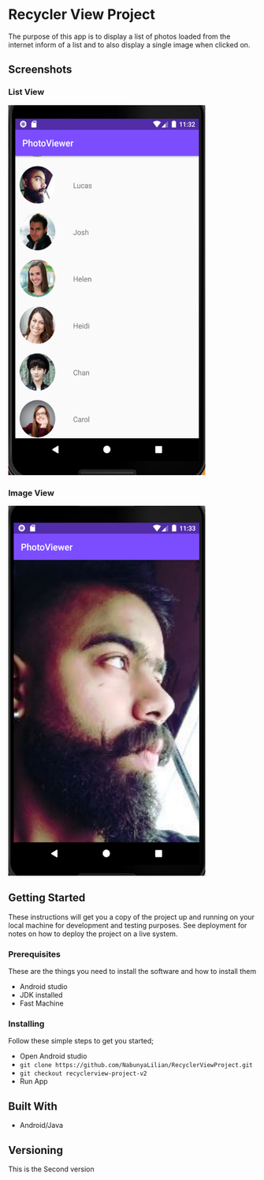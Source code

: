 # Recycler View Project
The purpose of this app is to display a list of photos loaded from the internet inform of a list and 
to also display a single image when clicked on.

## Screenshots
### List View
<img src="Images/list2.png"  height="750" width="400"/>

### Image View
<img src="Images/view2.png"  height="750" width="400"/>

## Getting Started 
These instructions will get you a copy of the project up and running on your local machine for
development and testing purposes. See deployment for notes on how to deploy the project on a live system.

### Prerequisites
These are the things you need to install the software and how to install them
- Android studio
- JDK installed
- Fast Machine

### Installing
Follow these simple steps to get you started;
- Open Android studio
- `git clone https://github.com/NabunyaLilian/RecyclerViewProject.git`
- `git checkout recyclerview-project-v2`
- Run App

## Built With
- Android/Java

## Versioning
This is the Second version